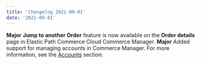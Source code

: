 ```yaml
---
title: 'Changelog 2021-09-01'
date: '2021-09-01'
---
```

**Major** **Jump to another Order** feature is now available on the **Order details** page in Elastic Path Commerce Cloud Commerce Manager.
**Major** Added support for managing accounts in Commerce Manager. For more information, see the [Accounts](/docs/commerce-cloud/accounts/accounts) section.
